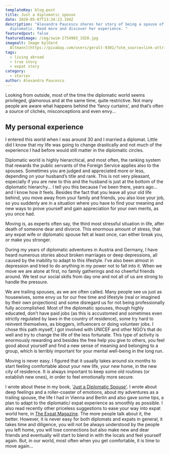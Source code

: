 ```yaml
---
templateKey: blog-post
title: Just a diplomatic spouse
date: 2020-05-07T13:34:13.194Z
description: "Alexandra Paucescu shares her story of being a spouse of a
  diplomatic. Read more and discover her experience. "
featuredpost: false
featuredimage: /img/swim-2754903_1920.jpg
imagealt: Image by[Gerd
  Altmann](https://pixabay.com/users/geralt-9301/?utm_source=link-attribution&utm_medium=referral&utm_campaign=image&utm_content=2754903)from[Pixabay](https://pixabay.com/?utm_source=link-attribution&utm_medium=referral&utm_campaign=image&utm_content=2754903)
tags:
  - living abroad
  - true story
  - expat story
category:
  - stories
author: Alexandra Paucescu
---
```

Looking from outside, most of the time the diplomatic world seems privileged, glamorous and at the same time, quite restrictive. Not many people are aware what happens behind the ‘fancy curtains’, and that’s often a source of clichés, misconceptions and even envy... 

## My personal experience

I entered this world when I was around 30 and I married a diplomat. Little did I know that my life was going to change drastically and not much of the experience I had before would still matter in the diplomatic circles. 

Diplomatic world is highly hierarchical, and most often, the ranking system that rewards the public servants of the Foreign Service applies also to the spouses. Sometimes you are judged and appreciated more or less, depending on your husband’s title and rank. This is not very pleasant, especially if you are new to this and the husband is just at the bottom of the diplomatic hierarchy... I tell you this because I’ve been there, years ago... and I know how it feels. Besides the fact that you leave all your old life behind, you move away from your family and friends, you also lose your job, so you suddenly are in a situation where you have to find your meaning and new ways to prove yourself and gain appreciation for your own merits, as you once had. 

Moving is, as experts often say, the third most stressful situation in life, after death of someone dear and divorce. This enormous amount of stress, that any expat wife or diplomatic spouse felt at least once, can either break you, or make you stronger. 

During my years of diplomatic adventures in Austria and Germany, I have heard numerous stories about broken marriages or deep depressions, all caused by the inability to adapt to this lifestyle. I’ve also been almost in depression and tried to do anything in my power not to fall into it. When we move we are alone at first, no family gatherings and no cheerful friends around. We test our social skills from day one and not all of us are strong to handle the pressure. 

We are trailing spouses, as we are often called. Many people see us just as housewives, some envy us for our free time and lifestyle (real or imagined by their own projections) and some disregard us for not being professionally fully accomplished. Most of the diplomatic spouses, though highly educated, don’t have paid jobs (as this is accustomed and sometimes even strictly regulated by laws in the country of residence), some try hard to reinvent themselves, as bloggers, influencers or doing volunteer jobs. I chose this path myself, I got involved with UNICEF and other NGO’s that do well and try to change the life of the less fortunate. This type of activity is enormously rewarding and besides the free help you give to others, you feel good about yourself and find a new sense of meaning and belonging to a group, which is terribly important for your mental well-being in the long run. 

Moving is never easy. I figured that it usually takes around six months to start feeling comfortable about your new life, your new home, in the new city of residence. It is always important to keep some old routines (or establish new ones), in order to feel emotionally more secure. 

I wrote about these in my book, '[Just a Diplomatic Spouse'](https://www.amazon.de/Just-Diplomatic-Spouse-story-English-ebook/dp/B08661CS2B/ref=sr_1_1?__mk_de_DE=ÅMÅŽÕÑ&dchild=1&keywords=alexandra+paucescu&qid=1587834940&sr=8-1). I wrote about deep feelings and a roller-coaster of emotions, about my adventures as a trailing spouse, the life I had in Vienna and Berlin and also gave some tips, a plan to adapt to the diplomatic/ expat experience as smoothly as possible. I also read recently other priceless suggestions to ease your way into expat world here, in [The Expat Magazine](https://www.thexpatmagazine.com). The more people talk about it, the better. However, it is never easy for both diplomats and expats in general, it takes time and diligence, you will not be always understood by the people you left home, you will lose connections but also make new and dear friends and eventually will start to blend in with the locals and feel yourself again. But, in our world, most often when you get comfortable, it is time to move again...
